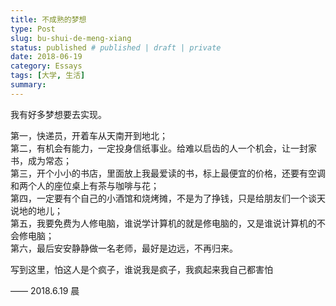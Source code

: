 ```yaml
---
title: 不成熟的梦想
type: Post
slug: bu-shui-de-meng-xiang
status: published # published | draft | private
date: 2018-06-19
category: Essays
tags: [大学, 生活]
summary:
---
```


我有好多梦想要去实现。

第一，快递员，开着车从天南开到地北；</br>
第二，有机会有能力，一定投身信纸事业。给难以启齿的人一个机会，让一封家书，成为常态；</br>
第三，开个小小的书店，里面放上我最爱读的书，标上最便宜的价格，还要有空调和两个人的座位桌上有茶与咖啡与花；</br>
第四，一定要有个自己的小酒馆和烧烤摊，不是为了挣钱，只是给朋友们一个谈天说地的地儿；</br>
第五，我要免费为人修电脑，谁说学计算机的就是修电脑的，又是谁说计算机的不会修电脑；</br>
第六，最后安安静静做一名老师，最好是边远，不再归来。</br>

写到这里，怕这人是个疯子，谁说我是疯子，我疯起来我自己都害怕

—— 2018.6.19 晨